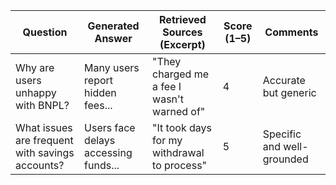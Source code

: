 | Question                                       | Generated Answer                            | Retrieved Sources (Excerpt)                  | Score (1–5) | Comments                 |
|-----------------------------------------------|---------------------------------------------|----------------------------------------------|-------------|--------------------------|
| Why are users unhappy with BNPL?              | Many users report hidden fees...            | "They charged me a fee I wasn't warned of"   | 4           | Accurate but generic     |
| What issues are frequent with savings accounts?| Users face delays accessing funds...         | "It took days for my withdrawal to process"  | 5           | Specific and well-grounded|

